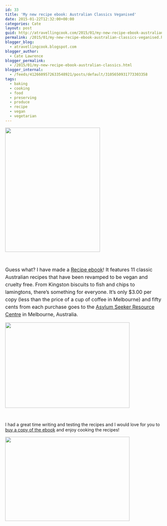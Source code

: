 ```yaml
---
id: 33
title: 'My new recipe ebook: Australian Classics Veganised'
date: 2015-01-22T12:32:00+00:00
categories: Cate
layout: post
guid: http://atravellingcook.com/2015/01/my-new-recipe-ebook-australian-classics-veganised.html
permalink: /2015/01/my-new-recipe-ebook-australian-classics-veganised.html
blogger_blog:
  - atravellingcook.blogspot.com
blogger_author:
  - Cate Lawrence
blogger_permalink:
  - /2015/01/my-new-recipe-ebook-australian-classics.html
blogger_internal:
  - /feeds/4126609572633548921/posts/default/3105650931773303358
tags:
  - baking
  - cooking
  - food
  - preserving
  - produce
  - recipe
  - vegan
  - vegetarian
---
```


  <a  href="http://3.bp.blogspot.com/-H3eZFV7KwmY/VMDeQYgrSEI/AAAAAAAAKeA/PlwygHH3M3c/s1600/vegan-australia-day-1.jpg"><img src="http://3.bp.blogspot.com/-H3eZFV7KwmY/VMDeQYgrSEI/AAAAAAAAKeA/PlwygHH3M3c/s1600/vegan-australia-day-1.jpg" alt="" width="305" height="400" border="0" /></a>



   



  <span style="background-color: white; font-size: 16px; line-height: 24px; text-align: left;">Guess what? I have made a <a href="https://sellfy.com/p/2sEt/">Recipe ebook</a>! It features 11 classic Australian recipes that have been revamped to be vegan and cruelty free. From Kingston biscuits to fish and chips to lamingtons, there&#8217;s something for everyone. It&#8217;s only $3.00 per copy (less than the price of a cup of coffee in Melbourne) and fifty cents from each purchase goes to the <a href="http://www.asrc.org.au/">Asylum Seeker Resource Centre</a> in Melbourne, Australia.





  <a  href="http://4.bp.blogspot.com/-vlVrB5N8g4A/VMDeQFi8ZNI/AAAAAAAAKd8/Go40gZKaLI8/s1600/2015-01-21%2B04.23.42.jpg"><img src="http://4.bp.blogspot.com/-vlVrB5N8g4A/VMDeQFi8ZNI/AAAAAAAAKd8/Go40gZKaLI8/s1600/2015-01-21%2B04.23.42.jpg" alt="" width="400" height="275" border="0" /></a>



   



  I had a great time writing and testing the recipes and I would love for you to <a href="https://sellfy.com/p/2sEt/">buy a copy of the ebook</a> and enjoy cooking the recipes! 



  <a  href="http://3.bp.blogspot.com/-uKUZnrCeOzE/VMDeTnV0u1I/AAAAAAAAKeM/MzDKIYPY-c8/s1600/_DSC0706.JPG"><img src="http://3.bp.blogspot.com/-uKUZnrCeOzE/VMDeTnV0u1I/AAAAAAAAKeM/MzDKIYPY-c8/s1600/_DSC0706.JPG" alt="" width="400" height="271" border="0" /></a>
